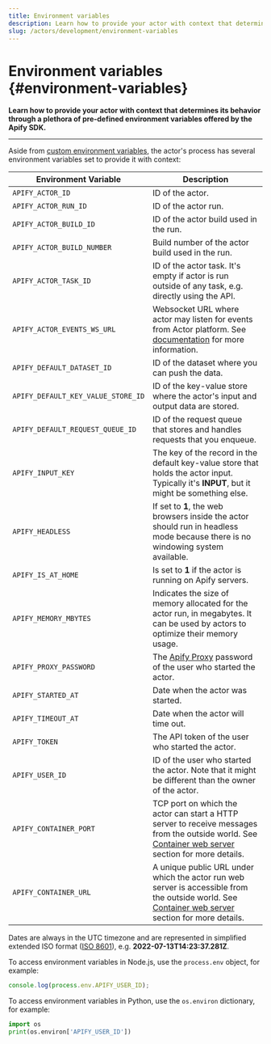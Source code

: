 ```yaml
---
title: Environment variables
description: Learn how to provide your actor with context that determines its behavior through a plethora of pre-defined environment variables offered by the Apify SDK.
slug: /actors/development/environment-variables
---
```


# Environment variables {#environment-variables}

**Learn how to provide your actor with context that determines its behavior through a plethora of pre-defined environment variables offered by the Apify SDK.**

---

Aside from [custom environment variables](./source_code.md), the actor's process has several environment variables set to provide it with context:

| Environment Variable               | Description                                                                                                                                                                                                                |
|------------------------------------|----------------------------------------------------------------------------------------------------------------------------------------------------------------------------------------------------------------------------|
| `APIFY_ACTOR_ID`                   | ID of the actor.                                                                                                                                                                                                           |
| `APIFY_ACTOR_RUN_ID`               | ID of the actor run.                                                                                                                                                                                                       |
| `APIFY_ACTOR_BUILD_ID`             | ID of the actor build used in the run.                                                                                                                                                                                     |
| `APIFY_ACTOR_BUILD_NUMBER`         | Build number of the actor build used in the run.                                                                                                                                                                           |
| `APIFY_ACTOR_TASK_ID`              | ID of the actor task. It's empty if actor is run outside of any task, e.g. directly using the API.                                                                                                               |
| `APIFY_ACTOR_EVENTS_WS_URL`        | Websocket URL where actor may listen for events from Actor platform. See [documentation](https://docs.apify.com/sdk/js/api/apify/class/PlatformEventManager) for more information.                                       |
| `APIFY_DEFAULT_DATASET_ID`         | ID of the dataset where you can push the data.                                                                                                                                                                        |
| `APIFY_DEFAULT_KEY_VALUE_STORE_ID` | ID of the key-value store where the actor's input and output data are stored.                                                                                                                                    |
| `APIFY_DEFAULT_REQUEST_QUEUE_ID`   | ID of the request queue that stores and handles requests that you enqueue.                                                                                                                                            |
| `APIFY_INPUT_KEY`                  | The key of the record in the default key-value store that holds the actor input. Typically it's **INPUT**, but it might be something else.                                                             |
| `APIFY_HEADLESS`                   | If set to **1**, the web browsers inside the actor should run in headless mode because there is no windowing system available.                                                                              |
| `APIFY_IS_AT_HOME`                 | Is set to **1** if the actor is running on Apify servers.                                                                                                                                                             |
| `APIFY_MEMORY_MBYTES`              | Indicates the size of memory allocated for the actor run, in megabytes. It can be used by actors to optimize their memory usage.                                                                       |
| `APIFY_PROXY_PASSWORD`             | The [Apify Proxy](../../proxy/index.md) password of the user who started the actor.                                                                                                                                            |
| `APIFY_STARTED_AT`                 | Date when the actor was started.                                                                                                                                                                                           |
| `APIFY_TIMEOUT_AT`                 | Date when the actor will time out.                                                                                                                                                                                         |
| `APIFY_TOKEN`                      | The API token of the user who started the actor.                                                                                                                                                                      |
| `APIFY_USER_ID`                    | ID of the user who started the actor. Note that it might be different than the owner of the actor.                                                                                                               |
| `APIFY_CONTAINER_PORT`             | TCP port on which the actor can start a HTTP server to receive messages from the outside world. See [Container web server](../running/index.md) section for more details. |
| `APIFY_CONTAINER_URL`              | A unique public URL under which the actor run web server is accessible from the outside world. See [Container web server](../running/index.md) section for more details.  |


Dates are always in the UTC timezone and are represented in simplified extended ISO format ([ISO 8601](https://en.wikipedia.org/wiki/ISO_8601)), e.g. **2022-07-13T14:23:37.281Z**.

To access environment variables in Node.js, use the `process.env` object, for example:

```js
console.log(process.env.APIFY_USER_ID);
```

To access environment variables in Python, use the `os.environ` dictionary, for example:

```python
import os
print(os.environ['APIFY_USER_ID'])
```
